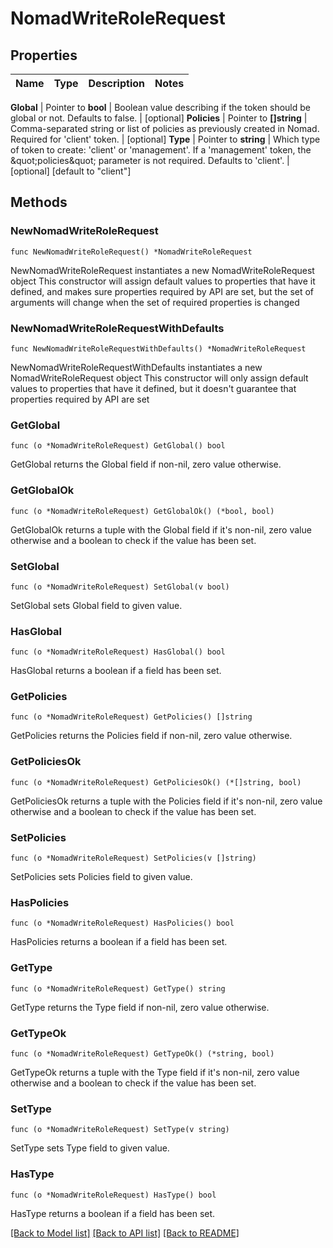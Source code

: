 # NomadWriteRoleRequest


## Properties

Name | Type | Description | Notes
------------ | ------------- | ------------- | -------------


**Global** | Pointer to **bool** | Boolean value describing if the token should be global or not. Defaults to false. | [optional] 
**Policies** | Pointer to **[]string** | Comma-separated string or list of policies as previously created in Nomad. Required for &#x27;client&#x27; token. | [optional] 
**Type** | Pointer to **string** | Which type of token to create: &#x27;client&#x27; or &#x27;management&#x27;. If a &#x27;management&#x27; token, the \&quot;policies\&quot; parameter is not required. Defaults to &#x27;client&#x27;. | [optional] [default to "client"]



## Methods


### NewNomadWriteRoleRequest

`func NewNomadWriteRoleRequest() *NomadWriteRoleRequest`

NewNomadWriteRoleRequest instantiates a new NomadWriteRoleRequest object
This constructor will assign default values to properties that have it defined,
and makes sure properties required by API are set, but the set of arguments
will change when the set of required properties is changed

### NewNomadWriteRoleRequestWithDefaults

`func NewNomadWriteRoleRequestWithDefaults() *NomadWriteRoleRequest`

NewNomadWriteRoleRequestWithDefaults instantiates a new NomadWriteRoleRequest object
This constructor will only assign default values to properties that have it defined,
but it doesn't guarantee that properties required by API are set


### GetGlobal

`func (o *NomadWriteRoleRequest) GetGlobal() bool`

GetGlobal returns the Global field if non-nil, zero value otherwise.

### GetGlobalOk

`func (o *NomadWriteRoleRequest) GetGlobalOk() (*bool, bool)`

GetGlobalOk returns a tuple with the Global field if it's non-nil, zero value otherwise
and a boolean to check if the value has been set.

### SetGlobal

`func (o *NomadWriteRoleRequest) SetGlobal(v bool)`

SetGlobal sets Global field to given value.


### HasGlobal

`func (o *NomadWriteRoleRequest) HasGlobal() bool`

HasGlobal returns a boolean if a field has been set.




### GetPolicies

`func (o *NomadWriteRoleRequest) GetPolicies() []string`

GetPolicies returns the Policies field if non-nil, zero value otherwise.

### GetPoliciesOk

`func (o *NomadWriteRoleRequest) GetPoliciesOk() (*[]string, bool)`

GetPoliciesOk returns a tuple with the Policies field if it's non-nil, zero value otherwise
and a boolean to check if the value has been set.

### SetPolicies

`func (o *NomadWriteRoleRequest) SetPolicies(v []string)`

SetPolicies sets Policies field to given value.


### HasPolicies

`func (o *NomadWriteRoleRequest) HasPolicies() bool`

HasPolicies returns a boolean if a field has been set.




### GetType

`func (o *NomadWriteRoleRequest) GetType() string`

GetType returns the Type field if non-nil, zero value otherwise.

### GetTypeOk

`func (o *NomadWriteRoleRequest) GetTypeOk() (*string, bool)`

GetTypeOk returns a tuple with the Type field if it's non-nil, zero value otherwise
and a boolean to check if the value has been set.

### SetType

`func (o *NomadWriteRoleRequest) SetType(v string)`

SetType sets Type field to given value.


### HasType

`func (o *NomadWriteRoleRequest) HasType() bool`

HasType returns a boolean if a field has been set.









[[Back to Model list]](../README.md#documentation-for-models) [[Back to API list]](../README.md#documentation-for-api-endpoints) [[Back to README]](../README.md)


